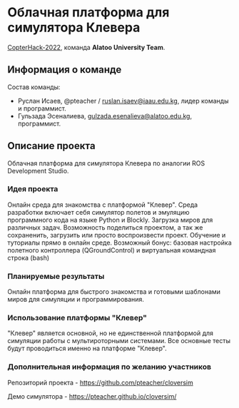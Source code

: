 # Облачная платформа для симулятора Клевера

[CopterHack-2022](copterhack2022.md), команда **Alatoo University Team**.

## Информация о команде

Состав команды:

* Руслан Исаев, @pteacher / ruslan.isaev@iaau.edu.kg, лидер команды и программист.
* Гульзада Эсеналиева, gulzada.esenalieva@alatoo.edu.kg, программист.

## Описание проекта

Облачная платформа для симулятора Клевера по аналогии ROS Development Studio.

### Идея проекта

Онлайн среда для знакомства с платформой "Клевер". Среда разработки включает себя симулятор полетов и эмуляцию программного кода на языке Python и Blockly.
Загрузка миров для различных задач. Возможность поделиться проектом, а так же сохраненить, загрузить или просто воспроизвести проект. Обучение и туториалы прямо в онлайн среде.
Возможный бонус: базовая настройка полетного контроллера (QGroundControl) и виртуальная командная строка (bash)

### Планируемые результаты

Онлайн платформа для быстрого знакомства и готовыми шаблонами миров для симуляции и программирования.

### Использование платформы "Клевер"

"Клевер" является основной, но не единственной платформой для симуляции работы с мультироторными системами. Все основные тесты будут проводиться именно на платформе "Клевер".

### Дополнительная информация по желанию участников

Репозиторий проекта - <https://github.com/pteacher/cloversim>

Демо симулятора - <https://pteacher.github.io/cloversim/>
